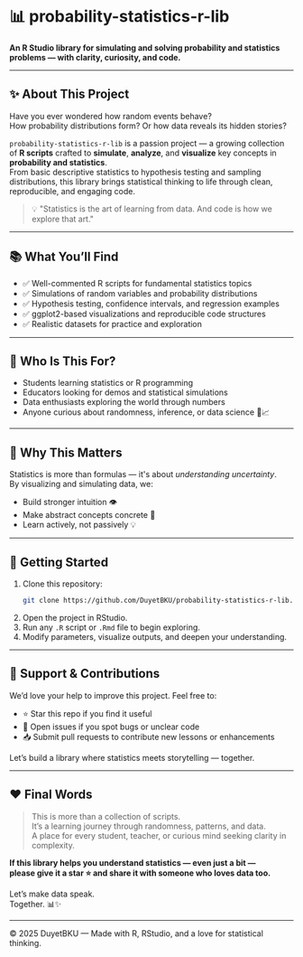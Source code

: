 # 📊 probability-statistics-r-lib

**An R Studio library for simulating and solving probability and statistics problems — with clarity, curiosity, and code.**

---

## ✨ About This Project

Have you ever wondered how random events behave?  
How probability distributions form? Or how data reveals its hidden stories?

`probability-statistics-r-lib` is a passion project — a growing collection of **R scripts** crafted to **simulate**, **analyze**, and **visualize** key concepts in **probability and statistics**.  
From basic descriptive statistics to hypothesis testing and sampling distributions, this library brings statistical thinking to life through clean, reproducible, and engaging code.

> 💡 "Statistics is the art of learning from data. And code is how we explore that art."

---

## 📚 What You’ll Find

- ✅ Well-commented R scripts for fundamental statistics topics  
- ✅ Simulations of random variables and probability distributions  
- ✅ Hypothesis testing, confidence intervals, and regression examples  
- ✅ ggplot2-based visualizations and reproducible code structures  
- ✅ Realistic datasets for practice and exploration  

---

## 🎯 Who Is This For?

- Students learning statistics or R programming  
- Educators looking for demos and statistical simulations  
- Data enthusiasts exploring the world through numbers  
- Anyone curious about randomness, inference, or data science 🔢📈

---

## 🧠 Why This Matters

Statistics is more than formulas — it's about *understanding uncertainty*.  
By visualizing and simulating data, we:

- Build stronger intuition 👁️  
- Make abstract concepts concrete 🧱  
- Learn actively, not passively 💡  

---

## 🚀 Getting Started

1. Clone this repository:
   ```bash
   git clone https://github.com/DuyetBKU/probability-statistics-r-lib.git
   ```
2. Open the project in RStudio.
3. Run any `.R` script or `.Rmd` file to begin exploring.
4. Modify parameters, visualize outputs, and deepen your understanding.

---

## 🙌 Support & Contributions

We’d love your help to improve this project. Feel free to:

- ⭐ Star this repo if you find it useful  
- 🐞 Open issues if you spot bugs or unclear code  
- 📥 Submit pull requests to contribute new lessons or enhancements  

Let’s build a library where statistics meets storytelling — together.

---

## ❤️ Final Words

> This is more than a collection of scripts.  
> It’s a learning journey through randomness, patterns, and data.  
> A place for every student, teacher, or curious mind seeking clarity in complexity.

**If this library helps you understand statistics — even just a bit —  
please give it a star ⭐ and share it with someone who loves data too.**

Let’s make data speak.  
Together. 📊✨

---

© 2025 DuyetBKU — Made with R, RStudio, and a love for statistical thinking.
